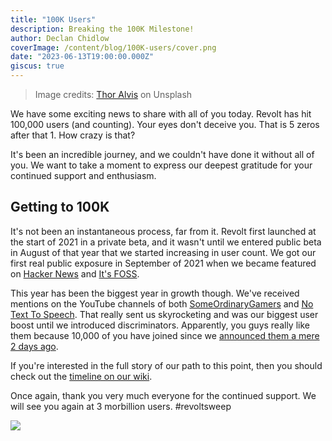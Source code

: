 ```yaml
---
title: "100K Users"
description: Breaking the 100K Milestone!
author: Declan Chidlow
coverImage: /content/blog/100K-users/cover.png
date: "2023-06-13T19:00:00.000Z"
giscus: true
---
```


> Image credits: [Thor Alvis](https://unsplash.com/photos/sgrCLKYdw5g) on Unsplash

We have some exciting news to share with all of you today. Revolt has hit 100,000 users (and counting). Your eyes don't deceive you. That is 5 zeros after that 1. How crazy is that? 

It's been an incredible journey, and we couldn't have done it without all of you. We want to take a moment to express our deepest gratitude for your continued support and enthusiasm. 

## Getting to 100K 
It's not been an instantaneous process, far from it. Revolt first launched at the start of 2021 in a private beta, and it wasn't until we entered public beta in August of that year that we started increasing in user count. We got our first real public exposure in September of 2021 when we became featured on [Hacker News](https://news.ycombinator.com/item?id=28434012) and [It's FOSS](https://itsfoss.com/revolt/). 

This year has been the biggest year in growth though. We've received mentions on the YouTube channels of both [SomeOrdinaryGamers](https://youtu.be/1yUj_Jdis6E?t=271) and [No Text To Speech](https://youtu.be/47EjvPIhAOU). That really sent us skyrocketing and was our biggest user boost until we introduced discriminators. Apparently, you guys really like them because 10,000 of you have joined since we [announced them a mere 2 days ago](evolving-usernames). 

If you're interested in the full story of our path to this point, then you should check out the [timeline on our wiki](https://wiki.rvlt.gg/index.php/Revolt_Timeline). 

Once again, thank you very much everyone for the continued support. We will see you again at 3 morbillion users. #revoltsweep

![](https://autumn.revolt.chat/attachments/iGyPHBkGC73oMohRLhYwSncbhZ1G7AzdrNMcL2TLzO/image.png)
